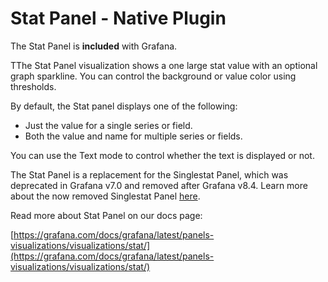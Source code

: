 # Stat Panel - Native Plugin

The Stat Panel is **included** with Grafana.

TThe Stat Panel visualization shows a one large stat value with an optional graph sparkline. You can control the background or value color using thresholds.

By default, the Stat panel displays one of the following:

- Just the value for a single series or field.
- Both the value and name for multiple series or fields.

You can use the Text mode to control whether the text is displayed or not.

The Stat Panel is a replacement for the Singlestat Panel, which was deprecated in Grafana v7.0 and removed after Grafana v8.4. Learn more about the now removed Singlestat Panel [here](https://grafana.com/docs/grafana/v8.4/visualizations/stat-panel/).

Read more about Stat Panel on our docs page:

[https://grafana.com/docs/grafana/latest/panels-visualizations/visualizations/stat/](https://grafana.com/docs/grafana/latest/panels-visualizations/visualizations/stat/)
